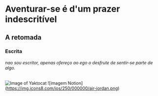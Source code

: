<h1> Aventurar-se é d'um prazer indescritível </h1>

## A retomada ###

<h3> Escrita </h3>

  ###### nao sou escritor, apenas ofereço ao ego o desfrute de sentir-se parte de algo.


![Image of Yaktocat](https://octodex.github.com/images/yaktocat.png)
![imagem Notion] (https://img.icons8.com/ios/250/000000/air-jordan.png)

